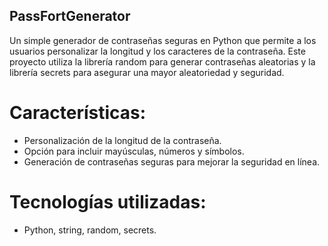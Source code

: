 ## PassFortGenerator
Un simple generador de contraseñas seguras en Python que permite a los usuarios personalizar la longitud y los caracteres de la contraseña. Este proyecto utiliza la librería random para generar contraseñas aleatorias y la librería secrets para asegurar una mayor aleatoriedad y seguridad.

# Características:
- Personalización de la longitud de la contraseña.
- Opción para incluir mayúsculas, números y símbolos.
- Generación de contraseñas seguras para mejorar la seguridad en línea.
  
# Tecnologías utilizadas: 
- Python, string, random, secrets.
